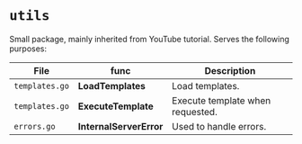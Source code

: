 # `utils`
Small package, mainly inherited from YouTube tutorial. Serves the following purposes:

|File|func|Description|
|---|---|---|
|`templates.go`|**LoadTemplates**|Load templates.|
|`templates.go`|**ExecuteTemplate**|Execute template when requested.|
|`errors.go`|**InternalServerError**|Used to handle errors.|